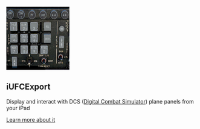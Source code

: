 ![iUFCExport](./resources/iUFCExport-167.png)
## iUFCExport
Display and interact with DCS ([Digital Combat Simulator](https://www.digitalcombatsimulator.com)) plane panels from your iPad

[Learn more about it](iUFCExport/index.md)
